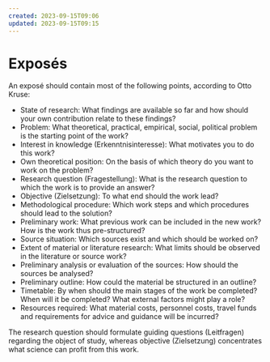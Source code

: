 ```yaml
---
created: 2023-09-15T09:06
updated: 2023-09-15T09:15
---
```

# Exposés
An exposé should contain most of the following points, according to Otto Kruse:

- State of research: What findings are available so far and how should your own contribution relate to these findings?
- Problem: What theoretical, practical, empirical, social, political problem is the starting point of the work?
- Interest in knowledge (Erkenntnisinteresse): What motivates you to do this work?
- Own theoretical position: On the basis of which theory do you want to work on the problem?
- Research question (Fragestellung): What is the research question to which the work is to provide an answer?
- Objective (Zielsetzung): To what end should the work lead?
- Methodological procedure: Which work steps and which procedures should lead to the solution?
- Preliminary work: What previous work can be included in the new work? How is the work thus pre-structured?
- Source situation: Which sources exist and which should be worked on?
- Extent of material or literature research: What limits should be observed in the literature or source work?
- Preliminary analysis or evaluation of the sources: How should the sources be analysed?
- Preliminary outline: How could the material be structured in an outline?
- Timetable: By when should the main stages of the work be completed? When will it be completed? What external factors might play a role?
- Resources required: What material costs, personnel costs, travel funds and requirements for advice and guidance will be incurred?

The research question should formulate guiding questions (Leitfragen) regarding the object of study, whereas objective (Zielsetzung) concentrates what science can profit from this work.